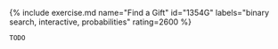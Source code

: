 {% include exercise.md name="Find a Gift" id="1354G" labels="binary search, interactive, probabilities" rating=2600 %}

```
TODO
```
